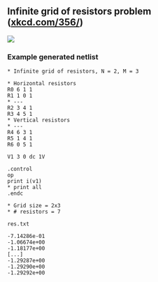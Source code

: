 ## Infinite grid of resistors problem ([xkcd.com/356/](https://xkcd.com/356/))


[![](https://www.mbeckler.org/resistor_grid/nerd_sniping_s.png)](https://xkcd.com/356/)

### Example generated netlist
```spice
* Infinite grid of resistors, N = 2, M = 3

* Horizontal resistors
R0 6 1 1
R1 1 0 1
* ---
R2 3 4 1
R3 4 5 1
* Vertical resistors
* ---
R4 6 3 1
R5 1 4 1
R6 0 5 1

V1 3 0 dc 1V

.control
op
print i(v1)
* print all
.endc

* Grid size = 2x3
* # resistors = 7
```

`res.txt`
```text
-7.14286e-01
-1.06674e+00
-1.18177e+00
[...]
-1.29287e+00
-1.29290e+00
-1.29292e+00
```